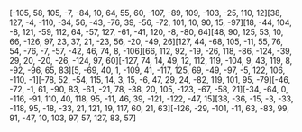 [-105, 58, 105, -7, -84, 10, 64, 55, 60, -107, -89, 109, -103, -25, 110, 12][38, 127, -4, -110, -34, 56, -43, -76, 39, -56, -72, 101, 10, 90, 15, -97][18, -44, 104, -8, 121, -59, 112, 64, -57, 127, -61, -41, 120, -8, -80, 64][48, 90, 125, 53, 10, 66, -126, 97, 23, 37, 21, -23, 56, -20, -49, 26][127, 44, -68, 105, -11, 55, 76, 54, -76, -7, -57, -42, 46, 74, 8, -106][66, 112, 92, -19, -26, 118, -86, -124, -39, 29, 20, -20, -26, -124, 97, 60][-127, 74, 14, 49, 12, 112, 119, -104, 9, 43, 119, 8, -92, -96, 65, 83][5, -69, 40, 1, -109, 41, -117, 125, 69, -49, -97, -5, 122, 106, -110, -1][-78, 52, -54, 115, 14, 3, 15, -6, 47, 29, 24, -82, 119, 101, 95, -79][-46, -72, -1, 61, -90, 83, -61, -21, 78, -38, 20, 105, -123, -67, -58, 21][-34, -64, 0, -116, -91, 110, 40, 118, 95, -11, 46, 39, -121, -122, -47, 15][38, -36, -15, -3, -33, -118, 95, -18, -33, 21, 121, 19, 117, 60, 21, 63][-126, -29, -101, -11, 63, -83, 99, 91, -47, 10, 103, 97, 57, 127, 83, 57]